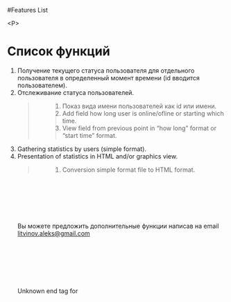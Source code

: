 #Features List



&lt;P&gt;


# Список функций #
<ol>
<li>Получение текущего статуса пользователя для отдельного пользователя в определенный момент времени (id вводится пользователем).</li>

<li>Отслеживание статуса пользователей.</li>
<blockquote><ol>
<blockquote><li>Показ вида имени пользователей как id или имени.</li>
<li>Add field how long user is online/ofline or starting which time.<br>
<li>View field from previous point in “how long” format or “start time” format.</li></blockquote></blockquote>

<li>Gathering statistics by users (simple format).</li>
<li>Presentation of statistics in HTML and/or graphics view.</li>
<blockquote><ol>
<blockquote><li>Conversion simple format file to HTML format.</li></blockquote></blockquote>

<br>
<br>
<P><br>
<br>
<br>
Вы можете предложить дополнительные функции написав на email <a href='mailto:litvinov.aleks@gmail.com'>litvinov.aleks@gmail.com</a>
<br>
<br>
</P><br>
<br>
<br>
<br>
<br>
Unknown end tag for </P><br>
<br>

